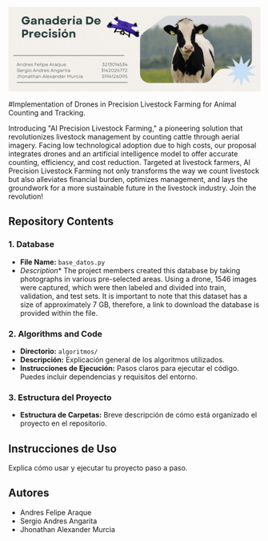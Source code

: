   ![./Ganaderia.gif](./Ganaderia.gif)

#Implementation of Drones in Precision Livestock Farming for Animal Counting and Tracking.

Introducing "AI Precision Livestock Farming," a pioneering solution that revolutionizes livestock management by counting cattle through aerial imagery. Facing low technological adoption due to high costs, our proposal integrates drones and an artificial intelligence model to offer accurate counting, efficiency, and cost reduction. Targeted at livestock farmers, AI Precision Livestock Farming not only transforms the way we count livestock but also alleviates financial burden, optimizes management, and lays the groundwork for a more sustainable future in the livestock industry. Join the revolution!

## Repository Contents

### 1. Database

- **File Name:** `base_datos.py`
- *Description** 
The project members created this database by taking photographs in various pre-selected areas. Using a drone, 1546 images were captured, which were then labeled and divided into train, validation, and test sets. It is important to note that this dataset has a size of approximately 7 GB, therefore, a link to download the database is provided within the file.


### 2. Algorithms and Code

- **Directorio:** `algoritmos/`
- **Descripción:** Explicación general de los algoritmos utilizados.
- **Instrucciones de Ejecución:** Pasos claros para ejecutar el código. Puedes incluir dependencias y requisitos del entorno.

### 3. Estructura del Proyecto

- **Estructura de Carpetas:** Breve descripción de cómo está organizado el proyecto en el repositorio.

## Instrucciones de Uso

Explica cómo usar y ejecutar tu proyecto paso a paso.



## Autores
- Andres Felipe Araque
- Sergio Andres Angarita
- Jhonathan Alexander Murcia
